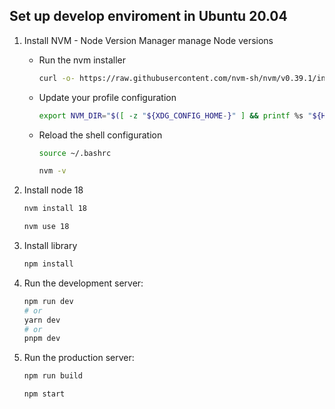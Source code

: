 ## Set up develop enviroment in Ubuntu 20.04
1. Install NVM - Node Version Manager manage Node versions
    - Run the nvm installer
        ```bash
        curl -o- https://raw.githubusercontent.com/nvm-sh/nvm/v0.39.1/install.sh | bash
        ```
    - Update your profile configuration
        ```bash
        export NVM_DIR="$([ -z "${XDG_CONFIG_HOME-}" ] && printf %s "${HOME}/.nvm" || printf %s "${XDG_CONFIG_HOME}/nvm")"[ -s "$NVM_DIR/nvm.sh" ] && \. "$NVM_DIR/nvm.sh"
        ```
    - Reload the shell configuration
        ```bash
        source ~/.bashrc
        ```
        ```bash
        nvm -v
        ```
2. Install node 18
    ```bash
    nvm install 18
    ```
    ```bash
    nvm use 18
    ```
3. Install library
    ```bash
    npm install
    ```

4. Run the development server:
    ```bash
    npm run dev
    # or
    yarn dev
    # or
    pnpm dev
    ```

5. Run the production server:
    ```bash
    npm run build
    
    npm start
    ```
